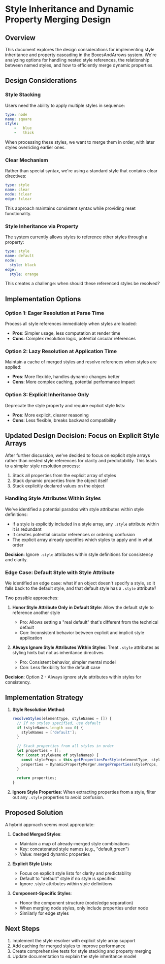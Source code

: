 # Style Inheritance and Dynamic Property Merging Design

## Overview

This document explores the design considerations for implementing style inheritance and property cascading in the BoxesAndArrows system. We're analyzing options for handling nested style references, the relationship between named styles, and how to efficiently merge dynamic properties.

## Design Considerations

### Style Stacking

Users need the ability to apply multiple styles in sequence:

```yaml
type: node
name: square
style: 
    -   blue
    -   thick
```

When processing these styles, we want to merge them in order, with later styles overriding earlier ones.

### Clear Mechanism

Rather than special syntax, we're using a standard style that contains clear directives:

```yaml
type: style
name: clear
node: !clear
edge: !clear
```

This approach maintains consistent syntax while providing reset functionality.

### Style Inheritance via Property

The system currently allows styles to reference other styles through a property:

```yaml
type: style
name: default
node:
  style: black
edge:
  style: orange
```

This creates a challenge: when should these referenced styles be resolved?

## Implementation Options

### Option 1: Eager Resolution at Parse Time

Process all style references immediately when styles are loaded:
- **Pros**: Simpler usage, less computation at render time
- **Cons**: Complex resolution logic, potential circular references

### Option 2: Lazy Resolution at Application Time

Maintain a cache of merged styles and resolve references when styles are applied:
- **Pros**: More flexible, handles dynamic changes better
- **Cons**: More complex caching, potential performance impact

### Option 3: Explicit Inheritance Only

Deprecate the style property and require explicit style lists:
- **Pros**: More explicit, clearer reasoning
- **Cons**: Less flexible, breaks backward compatibility

## Updated Design Decision: Focus on Explicit Style Arrays

After further discussion, we've decided to focus on explicit style arrays rather than nested style references for clarity and predictability. This leads to a simpler style resolution process:

1. Stack all properties from the explicit array of styles
2. Stack dynamic properties from the object itself
3. Stack explicitly declared values on the object

### Handling Style Attributes Within Styles

We've identified a potential paradox with style attributes within style definitions:

- If a style is explicitly included in a style array, any `.style` attribute within it is redundant
- It creates potential circular references or ordering confusion
- The explicit array already specifies which styles to apply and in what order

**Decision**: Ignore `.style` attributes within style definitions for consistency and clarity.

### Edge Case: Default Style with Style Attribute

We identified an edge case: what if an object doesn't specify a style, so it falls back to the default style, and that default style has a `.style` attribute?

Two possible approaches:

1. **Honor Style Attribute Only in Default Style**: Allow the default style to reference another style
   - Pro: Allows setting a "real default" that's different from the technical default
   - Con: Inconsistent behavior between explicit and implicit style application

2. **Always Ignore Style Attributes Within Styles**: Treat `.style` attributes as styling hints but not as inheritance directives
   - Pro: Consistent behavior, simpler mental model
   - Con: Less flexibility for the default case

**Decision**: Option 2 - Always ignore style attributes within styles for consistency.

## Implementation Strategy

1. **Style Resolution Method**:
   ```javascript
   resolveStyles(elementType, styleNames = []) {
     // If no styles specified, use default
     if (styleNames.length === 0) {
       styleNames = ['default'];
     }
     
     // Stack properties from all styles in order
     let properties = [];
     for (const styleName of styleNames) {
       const styleProps = this.getPropertiesForStyle(elementType, styleName);
       properties = DynamicPropertyMerger.mergeProperties(styleProps, properties);
     }
     
     return properties;
   }
   ```

2. **Ignore Style Properties**:
   When extracting properties from a style, filter out any `.style` properties to avoid confusion.

## Proposed Solution

A hybrid approach seems most appropriate:

1. **Cached Merged Styles**:
   - Maintain a map of already-merged style combinations
   - Key: concatenated style names (e.g., "default,green")
   - Value: merged dynamic properties

2. **Explicit Style Lists**:
   - Focus on explicit style lists for clarity and predictability
   - Default to "default" style if no style is specified
   - Ignore .style attributes within style definitions

3. **Component-Specific Styles**:
   - Honor the component structure (node/edge separation)
   - When merging node styles, only include properties under node
   - Similarly for edge styles

## Next Steps

1. Implement the style resolver with explicit style array support
2. Add caching for merged styles to improve performance
3. Create comprehensive tests for style stacking and property merging
4. Update documentation to explain the style inheritance model
